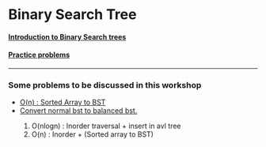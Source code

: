 # Binary Search Tree

#### <a href = "http://sleepincode.blogspot.com/2017/06/all-about-binary-search-trees.html" > Introduction to Binary Search trees </a> 
#### <a href = "https://www.geeksforgeeks.org/binary-search-tree-data-structure/"> Practice problems </a>
<hr>
<h3> Some problems to be discussed in this workshop </h3>
<ul>
  <li><a href=  "https://www.interviewbit.com/problems/sorted-array-to-balanced-bst/" > O(n) : Sorted Array to BST </a> </li>
  <li> <a href = "https://www.geeksforgeeks.org/convert-normal-bst-balanced-bst/" > Convert normal bst to balanced bst.</a> </li>
    <ol> 
      <li> O(nlogn) : Inorder traversal + insert in avl tree </li>
      <li> O(n) : Inorder + (Sorted array to BST) </li>
    </ol>
</ul>
